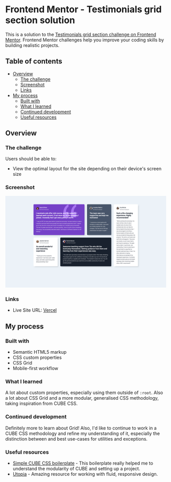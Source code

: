# Frontend Mentor - Testimonials grid section solution

This is a solution to the [Testimonials grid section challenge on Frontend Mentor](https://www.frontendmentor.io/challenges/testimonials-grid-section-Nnw6J7Un7). Frontend Mentor challenges help you improve your coding skills by building realistic projects.

## Table of contents

- [Overview](#overview)
  - [The challenge](#the-challenge)
  - [Screenshot](#screenshot)
  - [Links](#links)
- [My process](#my-process)
  - [Built with](#built-with)
  - [What I learned](#what-i-learned)
  - [Continued development](#continued-development)
  - [Useful resources](#useful-resources)

## Overview

### The challenge

Users should be able to:

- View the optimal layout for the site depending on their device's screen size

### Screenshot

!["Project screenshot](images/screenshot.png)

### Links

- Live Site URL: [Vercel](https://fementor-testimonials-grid.vercel.app/)

## My process

### Built with

- Semantic HTML5 markup
- CSS custom properties
- CSS Grid
- Mobile-first workflow

### What I learned

A lot about custom properties, especially using them outside of `:root`. Also a lot about CSS Grid and a more modular, generalised CSS methodology, taking inspiration from CUBE CSS.

### Continued development

Definitely more to learn about Grid! Also, I'd like to continue to work in a CUBE CSS methodology and refine my understanding of it, especially the distinction between and best use-cases for utilities and exceptions.

### Useful resources

- [Simple CUBE CSS boilerplate](https://github.com/Set-Creative-Studio/cube-boilerplate) - This boilerplate really helped me to understand the modularity of CUBE and setting up a project.
- [Utopia](https://utopia.fyi/m) - Amazing resource for working with fluid, responsive design.
